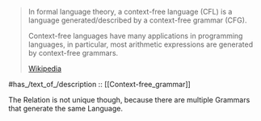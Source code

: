 

> In formal language theory, a  context-free language (CFL) is a language 
> generated/described by a context-free grammar (CFG).
>
> Context-free languages have many applications in programming languages, 
> in particular, most arithmetic expressions are generated by context-free grammars.
>
> [Wikipedia](https://en.wikipedia.org/wiki/Context-free%20language)

#has_/text_of_/description :: [[Context-free_grammar]] 

The Relation is not unique though, 
because there are multiple Grammars that generate the same Language. 

